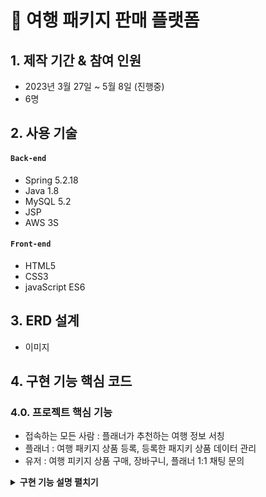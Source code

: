 # :pushpin: 여행 패키지 판매 플랫폼


## 1. 제작 기간 & 참여 인원
- 2023년 3월 27일 ~ 5월 8일 (진행중)
- 6명


## 2. 사용 기술
#### `Back-end`
  - Spring 5.2.18
  - Java 1.8
  - MySQL 5.2
  - JSP
  - AWS 3S
  
#### `Front-end`
  - HTML5
  - CSS3
  - javaScript ES6


## 3. ERD 설계 
- 이미지 

## 4. 구현 기능 핵심 코드 

### 4.0. 프로젝트 핵심 기능
- 접속하는 모든 사람 : 플래너가 추천하는 여행 정보 서칭 
- 플래너 : 여행 패키지 상품 등록, 등록한 패지키 상품 데이터 관리
- 유저 : 여행 피키지 상품 구매, 장바구니, 플래너 1:1 채팅 문의

<details>
<summary><b>구현 기능 설명 펼치기</b></summary>
<div markdown="1">

### 4.1. 전체 흐름
/ MVC 모델2 이미지 올리기 

### 4.2. 비디오 스트리밍 기능(미완성)

<details>
<summary> <b>Router</b> </summary>

```javascript
//get
browseRouter.get("/video", videos);
```

</details>

<details>
<summary> <b>Controller&Model</b> </summary>

```javascript
// 동영상 파일 경로 생성 함수
const getVideoPath = (id) => {
    return `videos/${id}.mp4`;
  };
  
  // 동영상 스트리밍을 처리하는 핸들러 함수
  const videos = async function (req, res) {
    try {
      const id = parseInt(req.params.id);
      const { range } = req.headers;
  
      // id가 숫자가 아닐 경우 400 오류 반환
      if (isNaN(id)) {
        return res.status(400).send("Invalid ID");
      }
  
      // 동영상 파일 경로 생성
      const videoPath = getVideoPath(id);
      const stat = fs.statSync(videoPath);
      const fileSize = stat.size;
      const CHUNK_SIZE = 10 ** 6; // 1MB
  
      // range 헤더에서 시작 지점(start) 추출
      const start = Number(range.replace(/\D/g, ""));
  
      // range 헤더에서 끝 지점(end) 추출하거나 파일 크기 - 1 지점으로 설정
      const end = Math.min(start + CHUNK_SIZE, fileSize - 1);
  
      // 요청한 범위가 파일 크기를 넘어설 경우 416 오류 반환
      if (start >= fileSize || end >= fileSize) { 
        return res.status(416).send("Requested Range Not Satisfiable");
      }
  
      // 응답 헤더 설정
      const contentLength = end - start + 1;
      const headers = {
        "Content-Range": `bytes ${start}-${end}/${fileSize}`,
        "Accept-Ranges": "bytes",
        "Content-Length": contentLength,
        "Content-Type": "video/mp4",
      };
      res.writeHead(206, headers);
  
      // 동영상 파일 읽기 스트림 생성
      const videoStream = fs.createReadStream(videoPath, { start, end });
  
      // 파일 읽기 스트림에서 에러 발생 시 500 오류 반환
      videoStream.on("error", (err) => {
        console.error(err);
        res.status(500).send("Internal Server Error");
      });
  
      // 파일 읽기 스트림과 응답 스트림을 연결하여 동영상 스트리밍 반환
      videoStream.pipe(res);
    } catch (err) {
      // 예기치 않은 에러 발생 시 500 오류 반환
      console.error(err);
      res.status(500).send("Internal Server Error");
    }
  };
```
</details>

</br>

## 5. 프로젝트 진행하며 어려웠던 점과 좋았던 점

### 5.1. **비디오 스트리밍 방법에 대한 문제**

#### 5.1.1. 해결방법

#### 5.1.2. 결과 

#### 5.1.3. 원인 

#### 5.1.4. 결론

### 5.2. 좋았던 점

</div>
</details>

</br>


